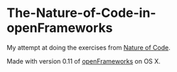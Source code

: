 The-Nature-of-Code-in-openFrameworks
====================================

My attempt at doing the exercises from [Nature of Code](http://natureofcode.com).

Made with version 0.11 of [openFrameworks](http://www.openframeworks.cc) on OS X.
